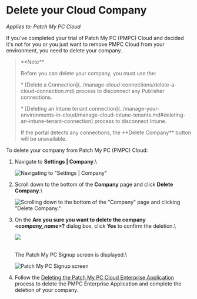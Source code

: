 # Delete your Cloud Company

_Applies to: Patch My PC Cloud_

If you've completed your trial of Patch My PC (PMPC) Cloud and decided it's not for you or you just want to remove PMPC Cloud from your environment, you need to delete your company.

> \*\*Note\*\*
>
> Before you can delete your company, you must use the:
>
> \* \[Delete a Connection]\(../manage-cloud-connections/delete-a-cloud-connection.md) process to disconnect any Publisher connections.
>
> \* \[Deleting an Intune tenant connection]\(../manage-your-environments-in-cloud/manage-cloud-intune-tenants.md#deleting-an-intune-tenant-connection) process to disconnect Intune.
>
> If the portal detects any connections, the \*\*Delete Company\*\* button will be unavailable.

To delete your company from Patch My PC (PMPC) Cloud:

1.  Navigate to **Settings | Company**.\\

    ![Navigating to "Settings | Company"](../../../_images/image-\(597\).png)
2.  Scroll down to the bottom of the **Company** page and click **Delete Company**.\\

    ![Scrolling down to the bottom of the "Company" page and clicking "Delete Company."](../../../_images/image-\(598\).png)
3.  On the **Are you sure you want to delete the company <**_**company\_name**_**>?** dialog box, click **Yes** to confirm the deletion.\\

    ![](../../../_images/image-\(799\).png)

    \
    The Patch My PC Signup screen is displayed.\\

    ![Patch My PC Signup screen](../../../_images/image-\(800\).png)
4. Follow the [Deleting the Patch My PC Cloud Enterprise Application](../delete-the-patch-my-pc-cloud-enterprise-application.md) process to delete the PMPC Enterprise Application and complete the deletion of your company.
